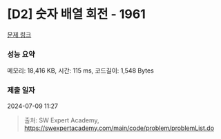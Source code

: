 # [D2] 숫자 배열 회전 - 1961 

[문제 링크](https://swexpertacademy.com/main/code/problem/problemDetail.do?contestProbId=AV5Pq-OKAVYDFAUq) 

### 성능 요약

메모리: 18,416 KB, 시간: 115 ms, 코드길이: 1,548 Bytes

### 제출 일자

2024-07-09 11:27



> 출처: SW Expert Academy, https://swexpertacademy.com/main/code/problem/problemList.do